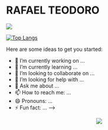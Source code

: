 # **RAFAEL TEODORO**


<picture>
<source 
  srcset="https://github-readme-stats.vercel.app/api?username=TeodoroRafael&show_icons=true&theme=dark&custom_title=Stats"
  media="(prefers-color-scheme: dark)"
/>
<source
  srcset="https://github-readme-stats.vercel.app/api?username=TeodoroRafael&show_icons=true"
  media="(prefers-color-scheme: light), (prefers-color-scheme: no-preference)"
/>
<img src="https://github-readme-stats.vercel.app/api?username=TeodoroRafael&show_icons=true" />
</picture>


[![Top Langs](https://github-readme-stats.vercel.app/api/top-langs/?username=TeodoroRafael&layout=compact&theme=dark)](https://github.com/TeodoroRafael/github-readme-stats)

Here are some ideas to get you started:

- 🔭 I’m currently working on ...
- 🌱 I’m currently learning ...
- 👯 I’m looking to collaborate on ...
- 🤔 I’m looking for help with ...
- 💬 Ask me about ...
- 📫 How to reach me: ...
- 😄 Pronouns: ...
- ⚡ Fun fact: ...
-->


<p align="center">
  <a href="https://skillicons.dev">
    <img src="https://skillicons.dev/icons?i=py,pytorch,django,r,mysql,github,aws" />
  </a>
</p>
